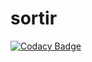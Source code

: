 # sortir
[![Codacy Badge](https://app.codacy.com/project/badge/Grade/6ee41ec2a37c42a19a317d35216c308d)](https://www.codacy.com/gh/caliendojulien/Samuel/dashboard?utm_source=github.com&amp;utm_medium=referral&amp;utm_content=caliendojulien/Samuel&amp;utm_campaign=Badge_Grade)
